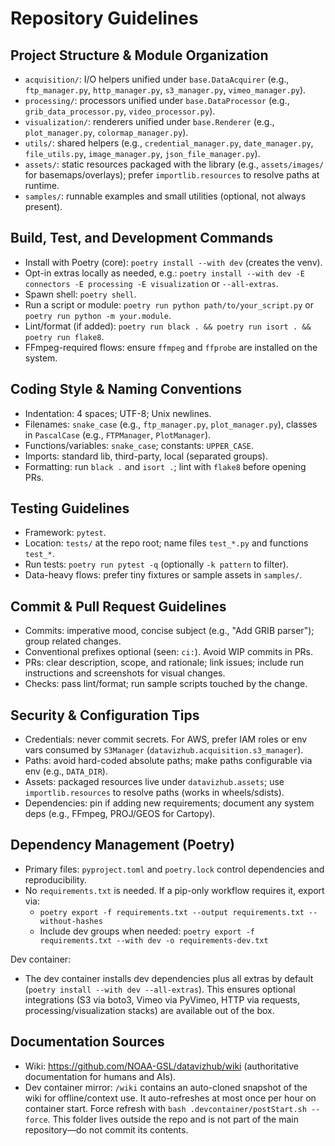 # Repository Guidelines

## Project Structure & Module Organization
- `acquisition/`: I/O helpers unified under `base.DataAcquirer` (e.g., `ftp_manager.py`, `http_manager.py`, `s3_manager.py`, `vimeo_manager.py`).
- `processing/`: processors unified under `base.DataProcessor` (e.g., `grib_data_processor.py`, `video_processor.py`).
- `visualization/`: renderers unified under `base.Renderer` (e.g., `plot_manager.py`, `colormap_manager.py`).
- `utils/`: shared helpers (e.g., `credential_manager.py`, `date_manager.py`, `file_utils.py`, `image_manager.py`, `json_file_manager.py`).
- `assets/`: static resources packaged with the library (e.g., `assets/images/` for basemaps/overlays); prefer `importlib.resources` to resolve paths at runtime.
- `samples/`: runnable examples and small utilities (optional, not always present).

## Build, Test, and Development Commands
- Install with Poetry (core): `poetry install --with dev` (creates the venv).
- Opt-in extras locally as needed, e.g.: `poetry install --with dev -E connectors -E processing -E visualization` or `--all-extras`.
- Spawn shell: `poetry shell`.
- Run a script or module: `poetry run python path/to/your_script.py` or `poetry run python -m your.module`.
- Lint/format (if added): `poetry run black . && poetry run isort . && poetry run flake8`.
- FFmpeg-required flows: ensure `ffmpeg` and `ffprobe` are installed on the system.

## Coding Style & Naming Conventions
- Indentation: 4 spaces; UTF-8; Unix newlines.
- Filenames: `snake_case` (e.g., `ftp_manager.py`, `plot_manager.py`), classes in `PascalCase` (e.g., `FTPManager`, `PlotManager`).
- Functions/variables: `snake_case`; constants: `UPPER_CASE`.
- Imports: standard lib, third-party, local (separated groups).
- Formatting: run `black .` and `isort .`; lint with `flake8` before opening PRs.

## Testing Guidelines
- Framework: `pytest`.
- Location: `tests/` at the repo root; name files `test_*.py` and functions `test_*`.
- Run tests: `poetry run pytest -q` (optionally `-k pattern` to filter).
- Data-heavy flows: prefer tiny fixtures or sample assets in `samples/`.

## Commit & Pull Request Guidelines
- Commits: imperative mood, concise subject (e.g., "Add GRIB parser"); group related changes.
- Conventional prefixes optional (seen: `ci:`). Avoid WIP commits in PRs.
- PRs: clear description, scope, and rationale; link issues; include run instructions and screenshots for visual changes.
- Checks: pass lint/format; run sample scripts touched by the change.

## Security & Configuration Tips
- Credentials: never commit secrets. For AWS, prefer IAM roles or env vars consumed by `S3Manager` (`datavizhub.acquisition.s3_manager`).
- Paths: avoid hard-coded absolute paths; make paths configurable via env (e.g., `DATA_DIR`).
- Assets: packaged resources live under `datavizhub.assets`; use `importlib.resources` to resolve paths (works in wheels/sdists).
- Dependencies: pin if adding new requirements; document any system deps (e.g., FFmpeg, PROJ/GEOS for Cartopy).

## Dependency Management (Poetry)
- Primary files: `pyproject.toml` and `poetry.lock` control dependencies and reproducibility.
- No `requirements.txt` is needed. If a pip-only workflow requires it, export via:
  - `poetry export -f requirements.txt --output requirements.txt --without-hashes`
  - Include dev groups when needed: `poetry export -f requirements.txt --with dev -o requirements-dev.txt`

Dev container:
- The dev container installs dev dependencies plus all extras by default (`poetry install --with dev --all-extras`). This ensures optional integrations (S3 via boto3, Vimeo via PyVimeo, HTTP via requests, processing/visualization stacks) are available out of the box.

## Documentation Sources
- Wiki: https://github.com/NOAA-GSL/datavizhub/wiki (authoritative documentation for humans and AIs).
- Dev container mirror: `/wiki` contains an auto-cloned snapshot of the wiki for offline/context use. It auto-refreshes at most once per hour on container start. Force refresh with `bash .devcontainer/postStart.sh --force`. This folder lives outside the repo and is not part of the main repository—do not commit its contents.
